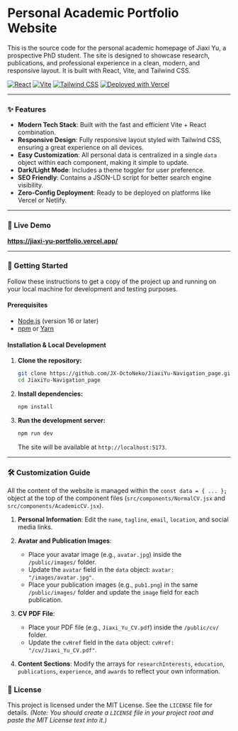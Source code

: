 # Personal Academic Portfolio Website

This is the source code for the personal academic homepage of Jiaxi Yu, a prospective PhD student. The site is designed to showcase research, publications, and professional experience in a clean, modern, and responsive layout. It is built with React, Vite, and Tailwind CSS.

[![React](https://img.shields.io/badge/React-20232A?style=for-the-badge&logo=react&logoColor=61DAFB)](https://reactjs.org/)
[![Vite](https://img.shields.io/badge/Vite-646CFF?style=for-the-badge&logo=vite&logoColor=white)](https://vitejs.dev/)
[![Tailwind CSS](https://img.shields.io/badge/Tailwind_CSS-38B2AC?style=for-the-badge&logo=tailwind-css&logoColor=white)](https://tailwindcss.com/)
[![Deployed with Vercel](https://img.shields.io/badge/Deployed_with-Vercel-000000?style=for-the-badge&logo=vercel&logoColor=white)](https://vercel.com)

---

### ✨ Features

- **Modern Tech Stack**: Built with the fast and efficient Vite + React combination.
- **Responsive Design**: Fully responsive layout styled with Tailwind CSS, ensuring a great experience on all devices.
- **Easy Customization**: All personal data is centralized in a single `data` object within each component, making it simple to update.
- **Dark/Light Mode**: Includes a theme toggler for user preference.
- **SEO Friendly**: Contains a JSON-LD script for better search engine visibility.
- **Zero-Config Deployment**: Ready to be deployed on platforms like Vercel or Netlify.

---

### 🚀 Live Demo

**https://jiaxi-yu-portfolio.vercel.app/**

---

### 🔧 Getting Started

Follow these instructions to get a copy of the project up and running on your local machine for development and testing purposes.

#### Prerequisites

- [Node.js](https://nodejs.org/) (version 16 or later)
- [npm](https://www.npmjs.com/) or [Yarn](https://yarnpkg.com/)

#### Installation & Local Development

1.  **Clone the repository:**
    ```bash
    git clone https://github.com/JX-OctoNeko/JiaxiYu-Navigation_page.git
    cd JiaxiYu-Navigation_page
    ```

2.  **Install dependencies:**
    ```bash
    npm install
    ```

3.  **Run the development server:**
    ```bash
    npm run dev
    ```
    The site will be available at `http://localhost:5173`.

---

### 🛠️ Customization Guide

All the content of the website is managed within the `const data = { ... };` object at the top of the component files (`src/components/NormalCV.jsx` and `src/components/AcademicCV.jsx`).

1.  **Personal Information**: Edit the `name`, `tagline`, `email`, `location`, and social media links.

2.  **Avatar and Publication Images**:
    -   Place your avatar image (e.g., `avatar.jpg`) inside the `/public/images/` folder.
    -   Update the `avatar` field in the `data` object: `avatar: "/images/avatar.jpg"`.
    -   Place your publication images (e.g., `pub1.png`) in the same `/public/images/` folder and update the `image` field for each publication.

3.  **CV PDF File**:
    -   Place your PDF file (e.g., `Jiaxi_Yu_CV.pdf`) inside the `/public/cv/` folder.
    -   Update the `cvHref` field in the `data` object: `cvHref: "/cv/Jiaxi_Yu_CV.pdf"`.

4.  **Content Sections**: Modify the arrays for `researchInterests`, `education`, `publications`, `experience`, and `awards` to reflect your own information.


### 📄 License

This project is licensed under the MIT License. See the `LICENSE` file for details.
*(Note: You should create a `LICENSE` file in your project root and paste the MIT License text into it.)*